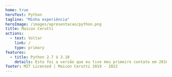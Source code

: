 ```yaml
---
home: true
heroText: Python
tagline: "Minha experiência"
heroImage: /images/apresentacao/python.png
title: Maicon Cerutti
actions:
  - text: Voltar
    link: /
    type: primary
features:
  - title: Python 2.7 á 3.10
    details: Esta foi a versão que eu tive meu primeiro contato em 2018, e que venho resolvendo problemas des de então com as suas ferramentas.
footer: MIT Licensed | Maicon Cerutti 2019 - 2022
---
```

